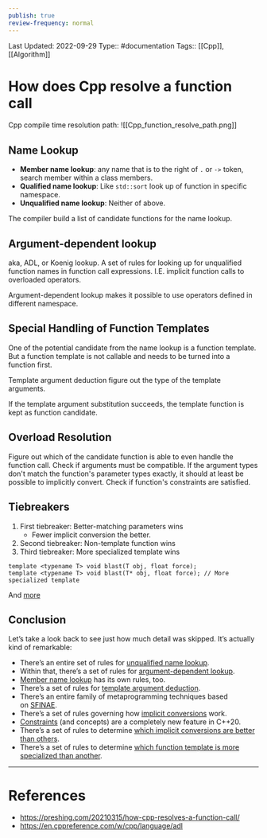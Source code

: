 ```yaml
---
publish: true
review-frequency: normal
---
```

Last Updated: 2022-09-29
Type:: #documentation 
Tags:: [[Cpp]], [[Algorithm]]

# How does Cpp resolve a function call

Cpp compile time resolution path:
![[Cpp_function_resolve_path.png]]

## Name Lookup
- **Member name lookup**: any name that is to the right of `.` or `->` token, search member within a class members.
- **Qualified name lookup**: Like `std::sort` look up of function in specific namespace.
- **Unqualified name lookup**: Neither of above.

The compiler build a list of candidate functions for the name lookup.

##  Argument-dependent lookup
aka, ADL, or Koenig lookup. A set of rules for looking up for unqualified function names in function call expressions. I.E. implicit function calls to overloaded operators.

Argument-dependent lookup makes it possible to use operators defined in different namespace.

## Special Handling of Function Templates
One of the potential candidate from the name lookup is a function template. But a function template is not callable and needs to be turned into a function first.

Template argument deduction figure out the type of the template arguments.

If the template argument substitution succeeds, the template function is kept as function candidate.

## Overload Resolution
Figure out which of the candidate function is able to even handle the function call.
Check if arguments must be compatible. If the argument types don't match the function's parameter types exactly, it should at least be possible to implicitly convert.
Check if function's constraints are satisfied.

## Tiebreakers
1. First tiebreaker: Better-matching parameters  wins
    - Fewer implicit conversion the better.
2. Second tiebreaker: Non-template function wins
3. Third tiebreaker: More specialized template wins
```
template <typename T> void blast(T obj, float force);
template <typename T> void blast(T* obj, float force); // More specialized template
```
And [more](https://en.cppreference.com/w/cpp/language/overload_resolution#Best_viable_function)

## Conclusion
Let’s take a look back to see just how much detail was skipped. It’s actually kind of remarkable:
-   There’s an entire set of rules for [unqualified name lookup](https://en.cppreference.com/w/cpp/language/unqualified_lookup).
-   Within that, there’s a set of rules for [argument-dependent lookup](https://en.wikipedia.org/wiki/Argument-dependent_name_lookup).
-   [Member name lookup](https://eel.is/c++draft/class.member.lookup) has its own rules, too.
-   There’s a set of rules for [template argument deduction](https://en.cppreference.com/w/cpp/language/template_argument_deduction).
-   There’s an entire family of metaprogramming techniques based on [SFINAE](https://en.wikipedia.org/wiki/Substitution_failure_is_not_an_error).
-   There’s a set of rules governing how [implicit conversions](https://en.cppreference.com/w/cpp/language/implicit_conversion) work.
-   [Constraints](https://en.cppreference.com/w/cpp/language/constraints) (and concepts) are a completely new feature in C++20.
-   There’s a set of rules to determine [which implicit conversions are better than others](https://en.cppreference.com/w/cpp/language/overload_resolution#Ranking_of_implicit_conversion_sequences).
-   There’s a set of rules to determine [which function template is more specialized than another](https://en.cppreference.com/w/cpp/language/function_template#Function_template_overloading).

---
# References
- https://preshing.com/20210315/how-cpp-resolves-a-function-call/
- https://en.cppreference.com/w/cpp/language/adl